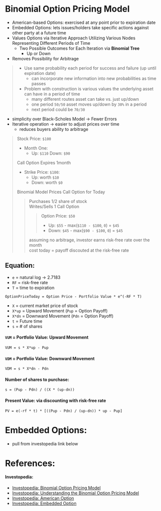 # **Binomial Option Pricing Model**
- American-based Options: exercised at any point prior to expiration date 
- Embedded Options: lets issues/holders take specific actions against other party at a future time 
- Values Options via Iterative Approach Utilizing Various Nodes Representing Different Periods of Time 
    - Two Possible Outcomes for Each Iteration via **Binomial Tree**
        - Up or Down 
- Removes Possibility for Arbitrage 

> - Use same probability each period for success and failure (up until expiration date)
>      - can incorporate new information into new probabilities as time passes 
> - Problem with construction is various values the underlying asset can have in a period of time 
>      - many different routes asset can take vs. just up/down
>      - one period `50/50` asset moves up/down by `30%` in a period
>      - next period could be `70/30`
- simplicity over Black-Scholes Model -> Fewer Errors 
- Iterative operation -> easier to adjust prices over time 
    - reduces buyers ability to arbitrage 

> Stock Price: `$100`
> - Month One:
>   - Up: `$110` Down: `$90` <br />
> 
> Call Option Expires 1month
> - Strike Price: `$100`: 
>   - Up: worth `$10`
>   - Down: worth `$0` <br />
>
> Binomial Model Prices Call Option for Today
>> Purchases 1/2 share of stock <br />
>> Writes/Sells 1 Call Option <br />
>>> Option Price: `$50`
>>> - Up: `$55` - max(`$110 - $100`, `0`) = `$45`
>>> - Down: `$45` - max(`$90 - $100`, `0`) = `$45` <br />
>> 
>> assuming no arbitrage, investor earns risk-free rate over the month  <br />
>> cost today = payoff discouted at the risk-free rate <br />
>
## Equation:
- `e` = natural log -> 2.7183
- `RF` = risk-free rate
- `T` = time to expiration  
```
OptionPriceToday = Option Price - Portfolio Value * e^(-RF * T)
``` 
- `X` = current market price of stock 
- `X*up` = Upward Movement (`Pup` = Option Payoff)
- `X*dn` = Downward Movement (`Pdn` = Option Payoff)
- `t` = Future time
- `s` = # of shares 
#### `VUM` = Portfolio Value: Upward Movement 
```
VUM = s * X*up - Pup
```
#### `VDM` = Portfolio Value: Downward Movement 
```
VDM = s * X*dn - Pdn
```
#### Number of shares to purchase: 
``` 
s = (Pup - Pdn) / ((X * (up-dn))
```
#### Present Value: via discounting with risk-free rate 
```
PV = e(-rf * t) * [((Pup - Pdn) / (up-dn)) * up - Pup]
```

# Embedded Options: 
- pull from investopedia link below 




# References: 


#### Investopedia: 
- [Investopedia: Binomial Option Pricing Model](https://www.investopedia.com/terms/b/binomialoptionpricing.asp)
- [Investopedia: Understanding the Binomial Option Pricing Model](https://www.investopedia.com/articles/investing/021215/examples-understand-binomial-option-pricing-model.asp)
- [Investopedia: American Option](https://www.investopedia.com/terms/a/americanoption.asp)
- [Investopedia: Embedded Option](https://www.investopedia.com/terms/e/embeddedoption.asp)
